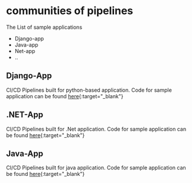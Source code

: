 # communities of pipelines
The List of sample applications
* Django-app
* Java-app
* Net-app
* ..


## Django-App

CI/CD Pipelines built for python-based application. Code for sample application can be found [here](https://github.com/goekezie/djangoSampleApp){:target="_blank"}
 


## .NET-App

CI/CD Pipelines built for .Net application. Code for sample application can be found [here](https://github.com/goekezie/mslearn-tailspin-spacegame-web){:target="_blank"}
 


## Java-App

CI/CD Pipelines built for java application. Code for sample application can be found [here](https://github.com/goekezie/javasample){:target="_blank"}
 
